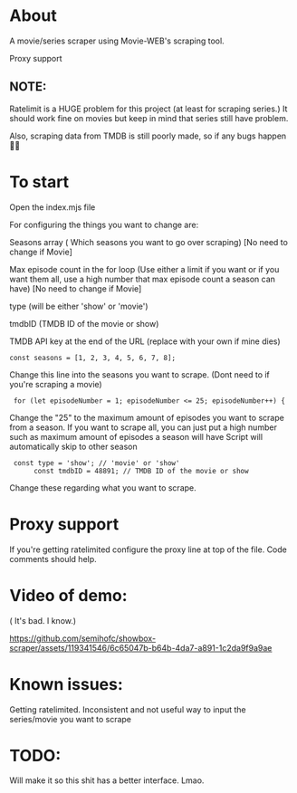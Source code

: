 # About

A movie/series scraper using Movie-WEB's scraping tool. 

Proxy support

## NOTE:
Ratelimit is a HUGE problem for this project (at least for scraping series.) It should work fine on movies but keep in mind that series still have problem.

Also, scraping data from TMDB is still poorly made, so if any bugs happen 🤷‍♂️

# To start
Open the index.mjs file 

For configuring the things you want to change are: 

Seasons array ( Which seasons you want to go over scraping) [No need to change if Movie]

Max episode count in the for loop (Use either a limit if you want or if you want them all, use a high number that max episode count a season can have) [No need to change if Movie]

type (will be either 'show' or 'movie') 

tmdbID (TMDB ID of the movie or show) 

TMDB API key at the end of the URL (replace with your own if mine dies) 

`const seasons = [1, 2, 3, 4, 5, 6, 7, 8];` 

Change this line into the seasons you want to scrape. (Dont need to if you're scraping a movie) 

` for (let episodeNumber = 1; episodeNumber <= 25; episodeNumber++) {` 

Change the "25" to the maximum amount of episodes you want to scrape from a season. If you want to scrape all, you can just put a high number such as maximum amount of episodes a season will have 
Script will automatically skip to other season 

```
 const type = 'show'; // 'movie' or 'show'
      const tmdbID = 48891; // TMDB ID of the movie or show
```

Change these regarding what you want to scrape.

# Proxy support
If you're getting ratelimited configure the proxy line at top of the file. Code comments should help.

# Video of demo:

( It's bad. I know.)

https://github.com/semihofc/showbox-scraper/assets/119341546/6c65047b-b64b-4da7-a891-1c2da9f9a9ae

# Known issues:

Getting ratelimited.
Inconsistent and not useful way to input the series/movie you want to scrape

# TODO:

Will make it so this shit has a better interface. Lmao.
